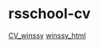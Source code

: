 # rsschool-cv
[CV_winssy](https://winssy.github.io/rsschool-cv/cv)
[winssy_html](https://winssy.github.io/rsschool-cv/)